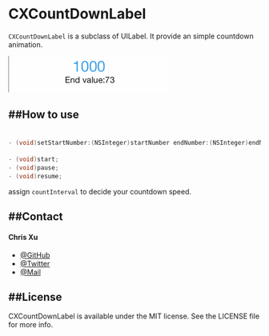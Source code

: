 CXCountDownLabel
================

`CXCountDownLabel` is a subclass of UILabel. It provide an simple countdown animation.

![countDownLabel.gif](countDownLabel.gif)

##How to use
---

```Objective-C

- (void)setStartNumber:(NSInteger)startNumber endNumber:(NSInteger)endNumber countDownHandeler:(CXCountDownHandler)countDownHandeler;

- (void)start;
- (void)pause;
- (void)resume;

```

assign `countInterval` to decide your countdown speed.

##Contact
---
#### Chris Xu

 * [@GitHub](https://github.com/ChrisXu1221)
 * [@Twitter](https://twitter.com/taterctl)
 * [@Mail](mailto:taterctl@gmail.com)

##License
---
CXCountDownLabel is available under the MIT license. See the LICENSE file for more info. 